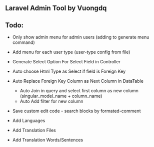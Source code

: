 ## Laravel Admin Tool by Vuongdq

## Todo:
- Only show admin menu for admin users (adding to generate menu command)
- Add menu for each user type (user-type config from file)

- Generate Select Option For Select Field in Controller
- Auto choose Html Type as Select if field is Foreign Key
- Auto Replace Foreign Key Column as Next Column in DataTable
    + Auto Join in query and select first column as new column (singular_model_name + column_name)
    + Auto Add filter for new column
    
- Save custom edit code - search blocks by formated-comment    

- Add Languages
- Add Translation Files
- Add Translation Words/Sentences
